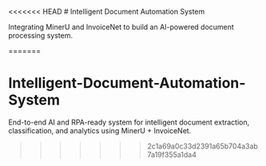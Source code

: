 <<<<<<< HEAD
\# Intelligent Document Automation System

Integrating MinerU and InvoiceNet to build an AI-powered document processing system.



=======
# Intelligent-Document-Automation-System
End-to-end AI and RPA-ready system for intelligent document extraction, classification, and analytics using MinerU + InvoiceNet.
>>>>>>> 2c1a69a0c33d2391a65b704a3ab7a19f355a1da4
